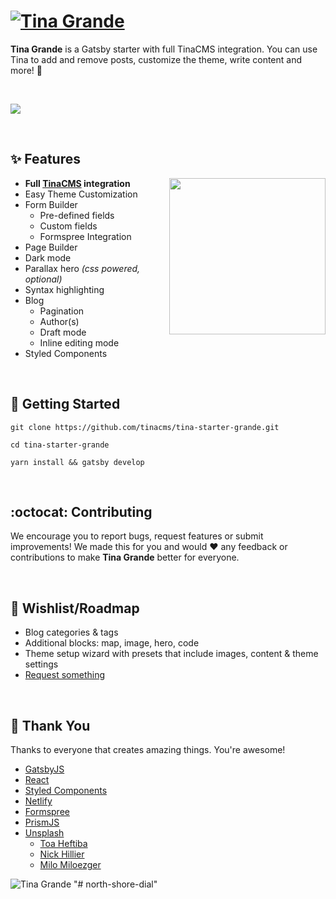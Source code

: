 # [![Tina Grande](https://res.cloudinary.com/forestry-demo/image/upload/h_40/v1573060726/tina-grande-wordmark.png)](https://tina-starter-grande.netlify.com/)

**Tina Grande** is a Gatsby starter with full TinaCMS integration. You can use Tina to add and remove posts, customize the theme, write content and more! :tada:

<br />

<a href="https://tina-starter-grande.netlify.com/" title="Tina Grande - Netlify Preview"><img src="https://res.cloudinary.com/forestry-demo/video/upload/w_700,e_loop/v1573145194/Tina_Grande_Alpha_Demo_1_-_Encoded.gif" align="center" /></a>

<br />

## :sparkles: Features

<img src="https://res.cloudinary.com/forestry-demo/image/upload/v1573156074/Tina%20Grande/colors.png" align="right" width="250px" />

- **Full [TinaCMS](http://tinacms.org) integration**
- Easy Theme Customization
- Form Builder
  - Pre-defined fields
  - Custom fields
  - Formspree Integration
- Page Builder
- Dark mode
- Parallax hero _(css powered, optional)_
- Syntax highlighting
- Blog
  - Pagination
  - Author(s)
  - Draft mode
  - Inline editing mode
- Styled Components

<br />

## :memo: Getting Started

```
git clone https://github.com/tinacms/tina-starter-grande.git

cd tina-starter-grande

yarn install && gatsby develop
```

<br />

## :octocat: Contributing

We encourage you to report bugs, request features or submit improvements! We made this for you and would :heart: any feedback or contributions to make **Tina Grande** better for everyone.

<br />

## :crystal_ball: Wishlist/Roadmap

- Blog categories & tags
- Additional blocks: map, image, hero, code
- Theme setup wizard with presets that include images, content & theme settings
- [Request something](https://github.com/tinacms/tina-starter-grande/issues/new)

<br />

## :clap: Thank You

Thanks to everyone that creates amazing things. You're awesome!

- [GatsbyJS](https://gatsbyjs.org)
- [React](https://reactjs.org/)
- [Styled Components](https://www.styled-components.com/)
- [Netlify](https://www.netlify.com)
- [Formspree](https://formspree.io/)
- [PrismJS](https://prismjs.com/)
- [Unsplash](https://unsplash.com)
  - [Toa Heftiba](https://unsplash.com/@heftiba)
  - [Nick Hillier](https://unsplash.com/@nhillier)
  - [Milo Miloezger](https://unsplash.com/@miloezger)

![Tina Grande](https://res.cloudinary.com/forestry-demo/image/upload/w_40/v1573151455/grande-cup.png)
"# north-shore-dial" 
